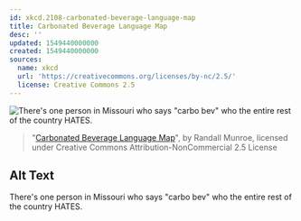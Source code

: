 ```yaml
---
id: xkcd.2108-carbonated-beverage-language-map
title: Carbonated Beverage Language Map
desc: ''
updated: 1549440000000
created: 1549440000000
sources:
  name: xkcd
  url: 'https://creativecommons.org/licenses/by-nc/2.5/'
  license: Creative Commons 2.5
---
```

![There's one person in Missouri who says "carbo bev" who the entire rest of the country HATES.](https://imgs.xkcd.com/comics/carbonated_beverage_language_map.png)
> "[Carbonated Beverage Language Map](https://xkcd.com/2108/)", by Randall Munroe, licensed under Creative Commons Attribution-NonCommercial 2.5 License

## Alt Text
There's one person in Missouri who says "carbo bev" who the entire rest of the country HATES.
